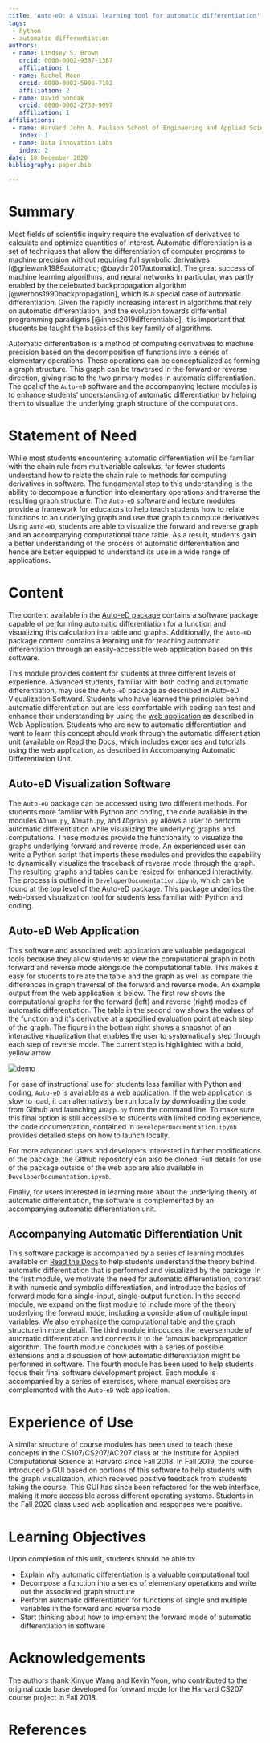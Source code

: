 ```yaml
---
title: 'Auto-eD: A visual learning tool for automatic differentiation'
tags:
 - Python
 - automatic differentiation
authors:
 - name: Lindsey S. Brown
   orcid: 0000-0002-9387-1387
   affiliation: 1
 - name: Rachel Moon
   orcid: 0000-0002-5906-7192
   affiliation: 2
 - name: David Sondak
   orcid: 0000-0002-2730-9097
   affiliation: 1
affiliations:
 - name: Harvard John A. Paulson School of Engineering and Applied Sciences
   index: 1
 - name: Data Innovation Labs
   index: 2
date: 18 December 2020
bibliography: paper.bib

---
```

# Summary
Most fields of scientific inquiry require the evaluation of derivatives to calculate and optimize quantities of interest.
Automatic differentiation is a set of techniques that allow the differentiation of computer programs to machine precision
without requiring full symbolic derivatives [@griewank1989automatic; @baydin2017automatic]. The great success of machine
learning algorithms, and neural networks in particular, was partly enabled by the celebrated backpropagation algorithm
[@werbos1990backpropagation], which is a special case of automatic differentiation. Given the rapidly increasing interest in
algorithms that rely on automatic differentiation, and the evolution towards differential programming paradigms
[@innes2019differentiable], it is important that students be taught the basics of this key family of algorithms.

<!--Recent research has shown the growing power of machine learning to analyze data, build models, and
predict outcomes, particularly through the use of neural networks.  Automatic differentiation is the basic concept underlying
the backpropagation algorithm, typically employed to fit these neural networks.  However, automatic differentiation is not
limited to this application but is a powerful computational tool for a range of applications, making it important for
students to understand the basics of automatic differentiation.-->

Automatic differentiation is a method of computing derivatives to machine precision based on the decomposition of functions
into a series of elementary operations. These operations can be conceptualized as forming a graph structure. This graph can
be traversed in the forward or reverse direction, giving rise to the two primary modes in automatic differentiation. The goal
of the `Auto-eD` software and the accompanying lecture modules is to enhance students' understanding of automatic
differentiation by helping them to visualize the underlying graph structure of the computations.

# Statement of Need
While most students encountering automatic differentiation will be familiar with the chain rule from multivariable calculus,
far fewer students understand how to relate the chain rule to methods for computing derivatives in software. The fundamental
step to this understanding is the ability to decompose a function into elementary operations and traverse the resulting graph
structure. The `Auto-eD` software and lecture modules provide a framework for educators to help teach students how to relate
functions to an underlying graph and use that graph to compute derivatives. Using `Auto-eD`, students are able to visualize
the forward and reverse graph and an accompanying computational trace table. As a result, students gain a better
understanding of the process of automatic differentiation and hence are better equipped to understand its use in a wide range
of applications.

# Content
The content available in the [Auto-eD package](https://github.com/lindseysbrown/Auto-eD) contains a software package capable
of performing automatic differentiation for a function and visualizing this calculation in a table and graphs. Additionally,
the `Auto-eD` package content contains a learning unit for teaching automatic differentiation through an easily-accessible
web application based on this software.

This module provides content for students at three different levels of experience.  Advanced students, familiar with both coding
and automatic differentiation, may use the `Auto-eD` package as described in Auto-eD Visualization Softward.  Students who have
learned the principles behind automatic differentiation but are less comfortable with coding can test and enhance their understanding 
by using the [web application](https://autoed.herokuapp.com) as described in Web Application.  Students who are new to automatic 
differentiation and want to learn this concept should work through the automatic differentiation unit (available on 
[Read the Docs](https://auto-ed.readthedocs.io/en/latest), which includes excerises and tutorials using the web application, as 
described in Accompanying Automatic Differentiation Unit.

## Auto-eD Visualization Software
The `Auto-eD` package can be accessed using two different methods. For students more familiar with Python and coding, the
code available in the modules `ADnum.py`, `ADmath.py`, and `ADgraph.py` allows a user to perform automatic differentiation
while visualizing the underlying graphs and computations. These modules provide the functionality to visualize the graphs
underlying forward and reverse mode. An experienced user can write a Python script that imports these modules and provides
the capability to dynamically visualize the traceback of reverse mode through the graph. The resulting graphs and tables can
be resized for enhanced interactivity. The process is outlined in `DeveloperDocumentation.ipynb`, which can be found at the
top level of the Auto-eD package.  This package underlies the web-based visualization tool for students less familiar with 
Python and coding.

## Auto-eD Web Application

This software and associated web application are valuable pedagogical tools because they allow students to view the
computational graph in both forward and reverse mode alongside the computational table. This makes it easy for students to
relate the table and the graph as well as compare the differences in graph traversal of the forward and reverse mode. An
example output from the web application is below. The first row shows the computational graphs for the forward (left) and
reverse (right) modes of automatic differentiation. The table in the second row shows the values of the function and it's
derivative at a specified evaluation point at each step of the graph. The figure in the bottom right shows a snapshot of an
interactive visualization that enables the user to systematically step through each step of reverse mode. The current step is
highlighted with a bold, yellow arrow.

![demo](AutoEdDemo.PNG)


For ease of instructional use for students less familiar with Python and coding, `Auto-eD` is available as a [web
application](https://autoed.herokuapp.com). If the web application is slow to load, it can alternatively be run locally by
downloading the code from Github and launching `ADapp.py` from the command line. To make sure this final option is still
accessible to students with limited coding experience, the code documentation, contained in `DeveloperDocumentation.ipynb`
provides detailed steps on how to launch locally.

For more advanced users and developers interested in further modifications of the package, the Github repository can also be
cloned. Full details for use of the package outside of the web app are also available in `DeveloperDocumentation.ipynb`.

Finally, for users interested in learning more about the underlying theory of automatic differentiation, the software is
complemented by an accompanying automatic differentiation unit.

## Accompanying Automatic Differentiation Unit

This software package is accompanied by a series of learning modules available on [Read the
Docs](https://auto-ed.readthedocs.io/en/latest) to help students understand the theory behind automatic differentiation that
is performed and visualized by the package. In the first module, we motivate the need for automatic differentiation, contrast
it with numeric and symbolic differentiation, and introduce the basics of forward mode for a single-input, single-output
function. In the second module, we expand on the first module to include more of the theory underlying the forward mode,
including a consideration of multiple input variables. We also emphasize the computational table and the graph structure in
more detail. The third module introduces the reverse
mode of automatic differentiation and connects it to the famous backpropagation algorithm. The fourth module concludes with a
series of possible extensions and a discussion of how automatic differentiation might be performed in software. The fourth
module has been used to help students focus their final software development project. Each module is accompanied by a series
of exercises, where manual exercises are complemented with the `Auto-eD` web application.

# Experience of Use
A similar structure of course modules has been used to teach these concepts in the CS107/CS207/AC207 class at the Institute
for Applied Computational Science at Harvard since Fall 2018. In Fall 2019, the course introduced a GUI based on portions of
this software to help students with the graph visualization, which received positive feedback from students taking the
course. This GUI has since been refactored for the web interface, making it more accessible across different operating
systems. Students in the Fall 2020 class used web application and responses were positive.

# Learning Objectives
Upon completion of this unit, students should be able to:
- Explain why automatic differentiation is a valuable computational tool
- Decompose a function into a series of elementary operations and write out the associated graph structure
- Perform automatic differentiation for functions of single and multiple variables in the forward and reverse mode
- Start thinking about how to implement the forward mode of automatic differentiation in software


# Acknowledgements
The authors thank Xinyue Wang and Kevin Yoon, who contributed to the original code base developed for forward mode for the
Harvard CS207 course project in Fall 2018.

# References
